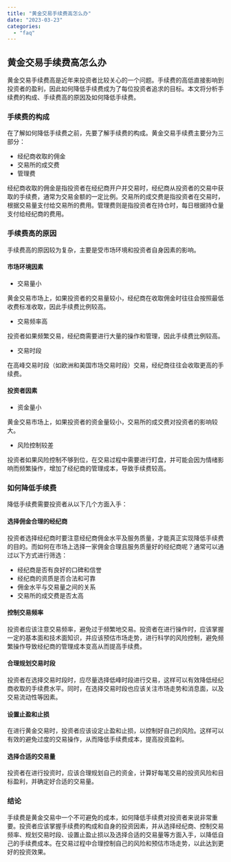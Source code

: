 ```yaml
---
title: "黄金交易手续费高怎么办"
date: "2023-03-23"
categories: 
  - "faq"
---
```


## 黄金交易手续费高怎么办

黄金交易手续费高是近年来投资者比较关心的一个问题。手续费的高低直接影响到投资者的盈利，因此如何降低手续费成为了每位投资者追求的目标。本文将分析手续费的构成、手续费高的原因及如何降低手续费。

### 手续费的构成

在了解如何降低手续费之前，先要了解手续费的构成。黄金交易手续费主要分为三部分：

- 经纪商收取的佣金
- 交易所的成交费
- 管理费

经纪商收取的佣金是指投资者在经纪商开户并交易时，经纪商从投资者的交易中获取的手续费，通常为交易金额的一定比例。交易所的成交费是指投资者在交易时，根据交易量支付给交易所的费用。管理费则是指投资者在持仓时，每日根据持仓量支付给经纪商的费用。

### 手续费高的原因

手续费高的原因较为复杂，主要是受市场环境和投资者自身因素的影响。

#### 市场环境因素

- 交易量小

黄金交易市场上，如果投资者的交易量较小，经纪商在收取佣金时往往会按照最低收费标准收取，因此手续费比例较高。

- 交易频率高

投资者如果频繁交易，经纪商需要进行大量的操作和管理，因此手续费比例较高。

- 交易时段

在高峰交易时段（如欧洲和美国市场交易时段）交易，经纪商往往会收取更高的手续费。

#### 投资者因素

- 资金量小

黄金交易市场上，如果投资者的资金量较小，交易所的成交费对投资者的影响较大。

- 风险控制较差

投资者如果风险控制不够到位，在交易过程中需要进行盯盘，并可能会因为情绪影响而频繁操作，增加了经纪商的管理成本，导致手续费较高。

### 如何降低手续费

降低手续费需要投资者从以下几个方面入手：

#### 选择佣金合理的经纪商

投资者选择经纪商时要注意经纪商佣金水平及服务质量，才能真正实现降低手续费的目的。而如何在市场上选择一家佣金合理且服务质量好的经纪商呢？通常可以通过以下方式进行筛选：

- 经纪商是否有良好的口碑和信誉
- 经纪商的资质是否合法和可靠
- 佣金水平与交易量之间的关系
- 交易所的成交费是否太高

#### 控制交易频率

投资者应该注意交易频率，避免过于频繁地交易。投资者在进行操作时，应该掌握一定的基本面和技术面知识，并应该预估市场走势，进行科学的风险控制，避免频繁操作导致经纪商的管理成本变高从而提高手续费。

#### 合理规划交易时段

投资者在选择交易时段时，应尽量选择低峰时段进行交易，这样可以有效降低经纪商收取的手续费水平。同时，在选择交易时段也应该关注市场走势和消息面，以及交易流动性等因素。

#### 设置止盈和止损

在进行黄金交易时，投资者应该设定止盈和止损，以控制好自己的风险。这样可以有效的避免过度的交易操作，从而降低手续费成本，提高投资盈利。

#### 选择合适的交易量

投资者在进行投资时，应该合理规划自己的资金，计算好每笔交易的投资风险和目标盈利，并确定好合适的交易量。

### 结论

手续费是黄金交易中一个不可避免的成本，如何降低手续费对投资者来说非常重要。投资者应该掌握手续费的构成和自身的投资因素，并从选择经纪商、控制交易频率、规划交易时段、设置止盈止损以及选择合适的交易量等方面入手，以降低自己的手续费成本。在交易过程中合理控制自己的风险和预估市场走势，以此达到更好的投资效果。

